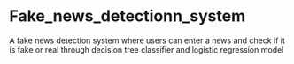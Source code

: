# Fake_news_detectionn_system
A fake news detection system where users can enter a news and check if it is fake or real through decision tree classifier and logistic regression model
